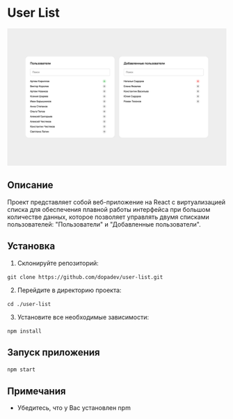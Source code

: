 # User List

![User List preview](https://github.com/dopadev/user-list/raw/main/preview/user-list.jpg)

## Описание

Проект представляет собой веб-приложение на React с виртуализацией списка для обеспечения плавной работы интерфейса при большом количестве данных, которое позволяет управлять двумя списками пользователей: "Пользователи" и "Добавленные пользователи".

## Установка

1. Склонируйте репозиторий:

`git clone https://github.com/dopadev/user-list.git`

2. Перейдите в директорию проекта:

`cd ./user-list`

3. Установите все необходимые зависимости:

`npm install`

## Запуск приложения

`npm start`

## Примечания

- Убедитесь, что у Вас установлен npm
